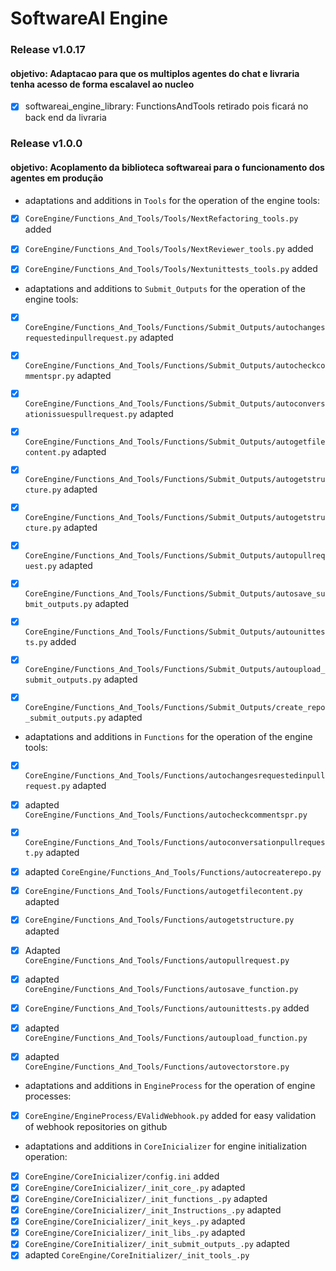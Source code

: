 # SoftwareAI Engine


### Release v1.0.17
#### objetivo: Adaptacao para que os multiplos agentes do chat e livraria tenha acesso de forma escalavel ao nucleo 

- [x] softwareai_engine_library: FunctionsAndTools retirado pois ficará no back end da livraria

### Release v1.0.0
#### objetivo: Acoplamento da biblioteca softwareai para o funcionamento dos agentes em produção
- adaptations and additions in `Tools` for the operation of the engine tools: 
- [x] ``CoreEngine/Functions_And_Tools/Tools/NextRefactoring_tools.py`` added
- [x] ``CoreEngine/Functions_And_Tools/Tools/NextReviewer_tools.py`` added
- [x] ``CoreEngine/Functions_And_Tools/Tools/Nextunittests_tools.py`` added


- adaptations and additions to `Submit_Outputs` for the operation of the engine tools: 
- [x] ``CoreEngine/Functions_And_Tools/Functions/Submit_Outputs/autochangesrequestedinpullrequest.py`` adapted
- [x] ``CoreEngine/Functions_And_Tools/Functions/Submit_Outputs/autocheckcommentspr.py`` adapted
- [x] ``CoreEngine/Functions_And_Tools/Functions/Submit_Outputs/autoconversationissuespullrequest.py`` adapted
- [x] ``CoreEngine/Functions_And_Tools/Functions/Submit_Outputs/autogetfilecontent.py`` adapted
- [x] ``CoreEngine/Functions_And_Tools/Functions/Submit_Outputs/autogetstructure.py`` adapted
- [x] ``CoreEngine/Functions_And_Tools/Functions/Submit_Outputs/autogetstructure.py`` adapted
- [x] ``CoreEngine/Functions_And_Tools/Functions/Submit_Outputs/autopullrequest.py`` adapted
- [x] ``CoreEngine/Functions_And_Tools/Functions/Submit_Outputs/autosave_submit_outputs.py`` adapted
- [x] ``CoreEngine/Functions_And_Tools/Functions/Submit_Outputs/autounittests.py`` added
- [x] ``CoreEngine/Functions_And_Tools/Functions/Submit_Outputs/autoupload_submit_outputs.py`` adapted
- [x] ``CoreEngine/Functions_And_Tools/Functions/Submit_Outputs/create_repo_submit_outputs.py`` adapted





- adaptations and additions in `Functions` for the operation of the engine tools: 
- [x] ``CoreEngine/Functions_And_Tools/Functions/autochangesrequestedinpullrequest.py`` adapted
- [x] adapted ``CoreEngine/Functions_And_Tools/Functions/autocheckcommentspr.py``
- [x] ``CoreEngine/Functions_And_Tools/Functions/autoconversationpullrequest.py`` adapted
- [x] adapted ``CoreEngine/Functions_And_Tools/Functions/autocreaterepo.py``
- [x] ``CoreEngine/Functions_And_Tools/Functions/autogetfilecontent.py`` adapted
- [x] ``CoreEngine/Functions_And_Tools/Functions/autogetstructure.py`` adapted
- [x] Adapted ``CoreEngine/Functions_And_Tools/Functions/autopullrequest.py``
- [x] adapted ``CoreEngine/Functions_And_Tools/Functions/autosave_function.py``
- [x] ``CoreEngine/Functions_And_Tools/Functions/autounittests.py`` added
- [x] adapted ``CoreEngine/Functions_And_Tools/Functions/autoupload_function.py``
- [x] adapted ``CoreEngine/Functions_And_Tools/Functions/autovectorstore.py``







- adaptations and additions in `EngineProcess` for the operation of engine processes: 
- [x] ``CoreEngine/EngineProcess/EValidWebhook.py`` added for easy validation of webhook repositories on github

- adaptations and additions in `CoreInicializer` for engine initialization operation: 
- [x] ``CoreEngine/CoreInicializer/config.ini`` added
- [x] ``CoreEngine/CoreInicializer/_init_core_.py`` adapted
- [x] ``CoreEngine/CoreInicializer/_init_functions_.py`` adapted
- [x] ``CoreEngine/CoreInicializer/_init_Instructions_.py`` adapted
- [x] ``CoreEngine/CoreInicializer/_init_keys_.py`` adapted
- [x] ``CoreEngine/CoreInicializer/_init_libs_.py`` adapted
- [x] ``CoreEngine/CoreInitializer/_init_submit_outputs_.py`` adapted
- [x] adapted ``CoreEngine/CoreInitializer/_init_tools_.py``
